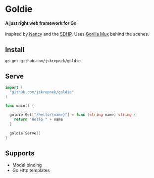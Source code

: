 # Goldie
#### A just right web framework for Go
Inspired by [Nancy](http://nancyfx.org/) and the [SDHP](https://github.com/NancyFx/Nancy/wiki/Introduction).  Uses [Gorilla Mux](http://www.gorillatoolkit.org/pkg/mux) behind the scenes.
## Install
```
go get github.com/jskrepnek/goldie
```
## Serve
```go
import (
  "github.com/jskrepnek/goldie"
)

func main() {
  
  goldie.Get["/hello/{name}"] = func (string name) string {
    return "Hello " + name
  }
  
  goldie.Serve()
}

```
## Supports
* Model binding
* Go Http templates
